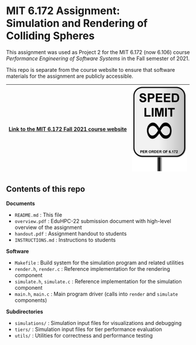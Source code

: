 # MIT 6.172 Assignment:<br/>Simulation and Rendering of Colliding Spheres

This assignment was used as Project 2 for the MIT 6.172 (now 6.106) course _Performance
Engineering of Software Systems_ in the Fall semester of 2021.

This repo is separate from the course website to ensure that software materials
for the assignment are publicly accessible.

[mit-6172-course-website-fall2021]: https://canvas.mit.edu/courses/11151/ 

| [**Link to the MIT 6.172 Fall 2021 course website**][mit-6172-course-website-fall2021] | <img src="logo-6172.png" alt="MIT 6.172 course logo" width="150"/>  |
|:--------------------------------------------------------------------------------------------|:--|


## Contents of this repo

**Documents**

- `README.md` : This file
- `overview.pdf` : EduHPC-22 submission document with high-level overview of the assignment
- `handout.pdf` : Assignment handout to students
- `INSTRUCTIONS.md` : Instructions to students

**Software**

- `Makefile` : Build system for the simulation program and related utilities
- `render.h`, `render.c` : Reference implementation for the rendering component
- `simulate.h`, `simulate.c` : Reference implementation for the simulation component
- `main.h`, `main.c` : Main program driver (calls into `render` and `simulate` components)

**Subdirectories**

- `simulations/` : Simulation input files for visualizations and debugging 
- `tiers/` : Simulation input files for tier performance evaluation
- `utils/` : Utilities for correctness and performance testing
